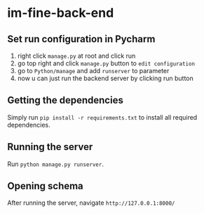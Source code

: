 # im-fine-back-end

## Set run configuration in Pycharm
1. right click `manage.py` at root and click run
2. go top right and click `manage.py` button to `edit configuration`
3. go to `Python/manage` and add `runserver` to parameter
4. now u can just run the backend server by clicking run button

## Getting the dependencies
Simply run `pip install -r requirements.txt` to install all required dependencies.

## Running the server
Run `python manage.py runserver`.

## Opening schema
After running the server, navigate `http://127.0.0.1:8000/`
